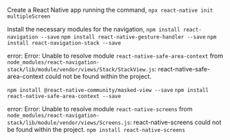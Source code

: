 Create a React Native app running the command,
`npx react-native init multipleScreen`

Install the necessary modules for the navigation,
`npm install react-navigation --save`
`npm install react-native-gesture-handler --save`
`npm install react-navigation-stack --save`

error: Error: Unable to resolve module `react-native-safe-area-context` from
`node_modules/react-navigation-stack/lib/module/vendor/views/Stack/StackView.js`:
react-native-safe-area-context could not be found within the project.

`npm install @react-native-community/masked-view --save`
`npm install react-native-safe-area-context --save`

error: Error: Unable to resolve module `react-native-screens` from
`node_modules/react-navigation-stack/lib/module/vendor/views/Screens.js`:
react-native-screens could not be found within the project.
`npm install react-native-screens`
